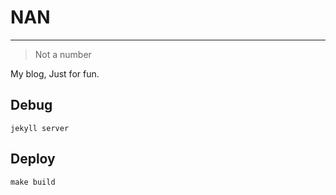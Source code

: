 # NAN

-----------

> Not a number

My blog, Just for fun.

## Debug

```
jekyll server
```

## Deploy

```
make build
```
